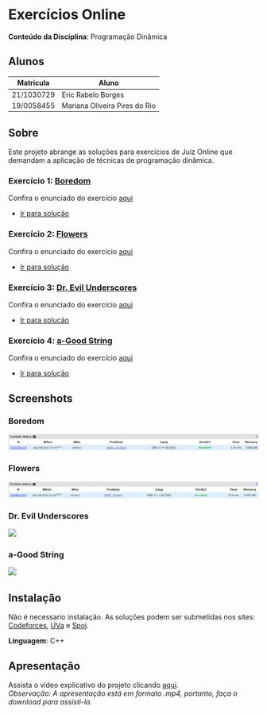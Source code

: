 # Exercícios Online

**Conteúdo da Disciplina**: Programação Dinâmica <br>

## Alunos
|Matrícula | Aluno |
| -- | -- |
| 21/1030729  |  Eric Rabelo Borges |
| 19/0058455  |  Mariana Oliveira Pires do Rio |

## Sobre 

Este projeto abrange as soluções para exercícios de Juiz Online que demandam a aplicação de técnicas de programação dinâmica.
 
### Exercício 1:  [Boredom](https://codeforces.com/problemset/problem/455/A)


Confira o enunciado do exercício [aqui](https://codeforces.com/problemset/problem/455/A)

- [Ir para solução](Solutions/Boredom.cpp)

### Exercício 2: [Flowers](https://codeforces.com/problemset/problem/474/D)


Confira o enunciado do exercício [aqui](https://codeforces.com/problemset/problem/474/D)

- [Ir para solução](Solutions/Flowers.cpp)
### Exercício 3: [Dr. Evil Underscores](https://codeforces.com/problemset/problem/1285/D)


Confira o enunciado do exercício [aqui](https://codeforces.com/problemset/problem/1285/D)

- [Ir para solução](Solutions/Dr.EvilUnderscores.cpp)

### Exercício 4: [a-Good String](https://codeforces.com/contest/1385/problem/D)


Confira o enunciado do exercício [aqui](https://codeforces.com/contest/1385/problem/D)

- [Ir para solução](Solutions/a-GoodString.cpp)


## Screenshots

### Boredom
![](Assets/Boredom.png)

### Flowers
![](Assets/Flowers.png)

### Dr. Evil Underscores
![](Assets/Dr.EvilUnderscores.png)

### a-Good String
![](Assets/aGoodString.cpp.png)

## Instalação 
Não é necessario instalação. As soluções podem ser submetidas nos sites: [Codeforces](https://codeforces.com/), [UVa](https://onlinejudge.org/index.php) e [Spoj](https://www.spoj.com/).

**Linguagem**: C++<br>

## Apresentação
Assista o vídeo explicativo do projeto clicando [aqui](/Apresentação.mp4). <br>
*Observação: A apresentação está em formato .mp4, portanto, faça o download para assisti-la.*